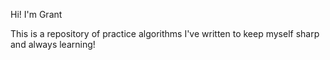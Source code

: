 Hi! I'm Grant

This is a repository of practice algorithms I've written to keep myself sharp and always learning!
